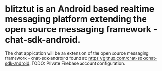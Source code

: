 # blitztut is an Android based realtime messaging platform extending the open source messaging framework - chat-sdk-android.
The chat application will be an extension of the open source messaging framework - chat-sdk-androind found at: https://github.com/chat-sdk/chat-sdk-android.
TODO: Private Firebase account configuration.
